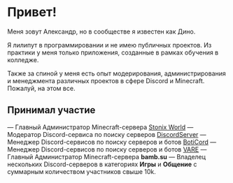# Привет! 

Меня зовут Александр, но в сообществе я известен как Дино. 

Я лилипут в программировании и не имею публичных проектов. Из практики у меня только приложения, созданные в рамках обучения в колледже. 

Также за спиной у меня есть опыт модерирования, администрирования и менеджмента различных проектов в сфере Discord и Minecraft. Пожалуй, на этом все.

## Принимал участие

— Главный Администратор Minecraft-сервера [Stonix World](https://stonix.world/)
— Модератор Discord-сервиса по поиску серверов [DiscordServer](https://discordserver.info/)
— Менеджер Discord-сервисов по поиску серверов и ботов [BotiCord](https://boticord.top/)
— Менеджер Discord-сервисов по поиску серверов и ботов [VARE](https://vare.pw/)
— Главный Администратор Minecraft-сервера **bamb.su**
— Владелец нескольких Discord-серверов в категориях **Игры** и **Общение** с суммарным количеством участников свыше 10k.
